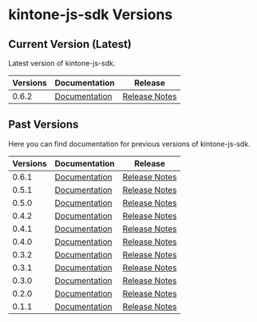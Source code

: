# kintone-js-sdk Versions

## Current Version (Latest)
Latest version of kintone-js-sdk.

| Versions| Documentation| Release| 
| --- | --- | --- | 
| 0.6.2| [Documentation](../)| [Release Notes](https://github.com/kintone/kintone-js-sdk/releases/tag/v0.6.2)|

## Past Versions
Here you can find documentation for previous versions of kintone-js-sdk.

| Versions| Documentation| Release| 
| --- | --- | --- |
| 0.6.1| [Documentation](../../0.6.1/)| [Release Notes](https://github.com/kintone/kintone-js-sdk/releases/tag/v0.6.1)|
| 0.5.1| [Documentation](../../0.5.1/)| [Release Notes](https://github.com/kintone/kintone-js-sdk/releases/tag/v0.5.1)|
| 0.5.0| [Documentation](../../0.5.0/)| [Release Notes](https://github.com/kintone/kintone-js-sdk/releases/tag/v0.5.0)|
| 0.4.2| [Documentation](../../0.4.2/)| [Release Notes](https://github.com/kintone/kintone-js-sdk/releases/tag/v0.4.2)|
| 0.4.1| [Documentation](../../0.4.1/)| [Release Notes](https://github.com/kintone/kintone-js-sdk/releases/tag/v0.4.1)|
| 0.4.0| [Documentation](../../0.4.0/)| [Release Notes](https://github.com/kintone/kintone-js-sdk/releases/tag/v0.4.0)|
| 0.3.2| [Documentation](../../0.3.2/)| [Release Notes](https://github.com/kintone/kintone-js-sdk/releases/tag/v0.3.2)|
| 0.3.1| [Documentation](../../0.3.1/)| [Release Notes](https://github.com/kintone/kintone-js-sdk/releases/tag/v0.3.1)|
| 0.3.0| [Documentation](../../0.3.0/)| [Release Notes](https://github.com/kintone/kintone-js-sdk/releases/tag/v0.3.0)|
| 0.2.0| [Documentation](../../0.2.0/)| [Release Notes](https://github.com/kintone/kintone-js-sdk/releases/tag/v0.2.0)|
| 0.1.1| [Documentation](../../0.1.1/)| [Release Notes](https://github.com/kintone/kintone-js-sdk/releases/tag/v0.1.1)|